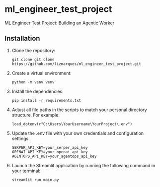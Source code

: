 # ml_engineer_test_project
ML Engineer Test Project: Building an Agentic Worker



## Installation

1. Clone the repository:
    ```plaintext
    git clone git clone https://github.com/lizmarques/ml_engineer_test_project.git
    ```

2.  Create a virtual environment:
    
    ```plaintext
    python -m venv venv
    ```
    
3.  Install the dependencies:
    
    ```plaintext
    pip install -r requirements.txt
    ```
    
4.  Adjust all file paths in the scripts to match your personal directory structure. For example:
   
    ```plaintext
    load_dotenv(r"C:\Users\YourUsername\YourProject\.env")
    ```
    
5.  Update the .env file with your own credentials and configuration settings.
    ```plaintext
    SERPER_API_KEY=your_serper_api_key
    OPENAI_API_KEY=your_openai_api_key
    AGENTOPS_API_KEY=your_agentops_api_key
    ```
    
7.  Launch the Streamlit application by running the following command in your terminal:
   
    ```plaintext
    streamlit run main.py
    ```

